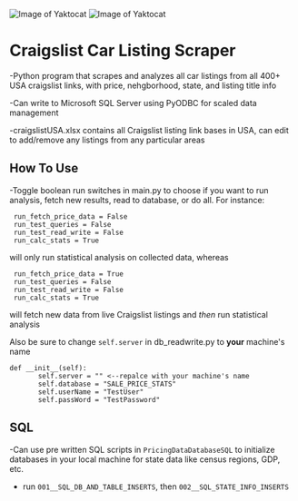 
![Image of Yaktocat](https://cdn.iconscout.com/icon/free/png-256/craigslist-283553.png)
![Image of Yaktocat](https://freeiconshop.com/wp-content/uploads/edd/car-glyph-side-view.png)


# Craigslist Car Listing Scraper

-Python program that scrapes and analyzes all car listings from all 400+ USA craigslist links, with price, nehgborhood, state, and listing title info

-Can write to Microsoft SQL Server using PyODBC for scaled data management 

-craigslistUSA.xlsx contains all Craigslist listing link bases in USA, can edit to add/remove any listings from any particular areas

## How To Use
-Toggle boolean run switches in main.py to choose if you want to run analysis, fetch new results, read to database, or do all. For instance: 

 ```
  run_fetch_price_data = False
  run_test_queries = False
  run_test_read_write = False
  run_calc_stats = True
```



will only run statistical analysis on collected data, whereas 


 ```
  run_fetch_price_data = True
  run_test_queries = False
  run_test_read_write = False
  run_calc_stats = True
```
  
will fetch new data from live Craigslist listings and *then* run statistical analysis 

Also be sure to change ```self.server``` in db_readwrite.py to **your** machine's name

 ```
def __init__(self):
        self.server = "" <--repalce with your machine's name
        self.database = "SALE_PRICE_STATS"
        self.userName = "TestUser"
        self.passWord = "TestPassword"
```

## SQL

-Can use pre written SQL scripts in ```PricingDataDatabaseSQL``` to initialize databases in your local machine for state data like census regions, GDP, etc.

- run ```001__SQL_DB_AND_TABLE_INSERTS```, then ```002__SQL_STATE_INFO_INSERTS```

